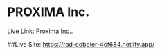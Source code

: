 # PROXIMA Inc.

Live Link: [Proxima Inc.](https://rad-cobbler-4cf684.netlify.app/).

##Live Site: https://rad-cobbler-4cf684.netlify.app/